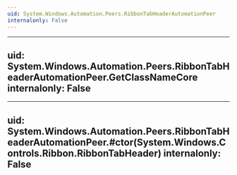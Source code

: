 ```yaml
---
uid: System.Windows.Automation.Peers.RibbonTabHeaderAutomationPeer
internalonly: False
---
```


---
uid: System.Windows.Automation.Peers.RibbonTabHeaderAutomationPeer.GetClassNameCore
internalonly: False
---

---
uid: System.Windows.Automation.Peers.RibbonTabHeaderAutomationPeer.#ctor(System.Windows.Controls.Ribbon.RibbonTabHeader)
internalonly: False
---
